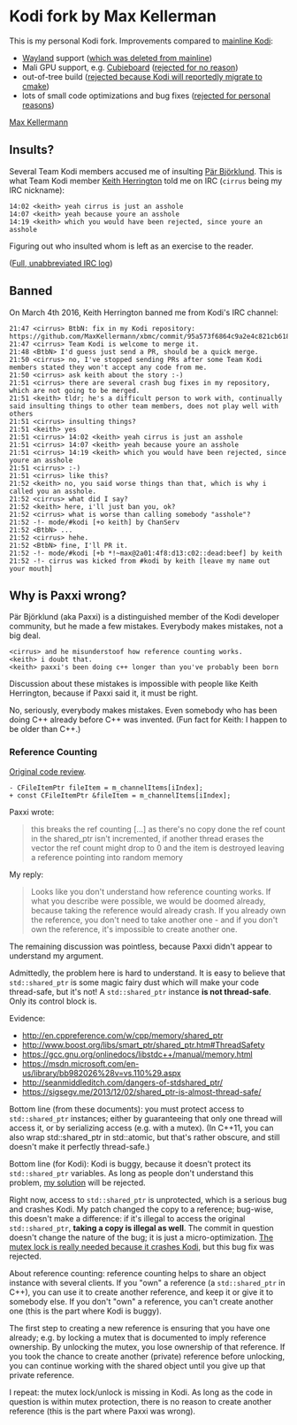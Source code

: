 # Kodi fork by Max Kellerman

This is my personal Kodi fork.  Improvements compared to
[mainline Kodi](https://github.com/xbmc/xbmc):

- [Wayland](http://wayland.freedesktop.org/) support
  ([which was deleted from mainline](https://github.com/xbmc/xbmc/pull/8980#issuecomment-177113249))
- Mali GPU support, e.g. [Cubieboard](http://cubieboard.org/)
  ([rejected for no reason](https://github.com/xbmc/xbmc/pull/6268))
- out-of-tree build
  ([rejected because Kodi will reportedly migrate to cmake](https://github.com/xbmc/xbmc/pull/7059))
- lots of small code optimizations and bug fixes
  ([rejected for personal reasons](https://github.com/xbmc/xbmc/pull/8868))

[Max Kellermann](http://max.kellermann.name/)

## Insults?

Several Team Kodi members accused me of insulting
[Pär Björklund](https://github.com/Paxxi).  This is what Team Kodi member
[Keith Herrington](http://kodi.wiki/view/User:Keith) told me on IRC
(`cirrus` being my IRC nickname):

    14:02 <keith> yeah cirrus is just an asshole
    14:07 <keith> yeah because youre an asshole
    14:19 <keith> which you would have been rejected, since youre an asshole

Figuring out who insulted whom is left as an exercise to the reader.

([Full, unabbreviated IRC log](http://max.kellermann.name/download/kodi/irc/keith_asshole.txt))

## Banned

On March 4th 2016, Keith Herrington banned me from Kodi's IRC channel:

    21:47 <cirrus> BtbN: fix in my Kodi repository: https://github.com/MaxKellermann/xbmc/commit/95a573f6864c9a2e4c821cb618edd9854e7155ff
    21:47 <cirrus> Team Kodi is welcome to merge it.
    21:48 <BtbN> I'd guess just send a PR, should be a quick merge.
    21:50 <cirrus> no, I've stopped sending PRs after some Team Kodi members stated they won't accept any code from me.
    21:50 <cirrus> ask keith about the story :-)
    21:51 <cirrus> there are several crash bug fixes in my repository, which are not going to be merged.
    21:51 <keith> tldr; he's a difficult person to work with, continually said insulting things to other team members, does not play well with others
    21:51 <cirrus> insulting things?
    21:51 <keith> yes
    21:51 <cirrus> 14:02 <keith> yeah cirrus is just an asshole
    21:51 <cirrus> 14:07 <keith> yeah because youre an asshole
    21:51 <cirrus> 14:19 <keith> which you would have been rejected, since youre an asshole
    21:51 <cirrus> :-)
    21:51 <cirrus> like this?
    21:52 <keith> no, you said worse things than that, which is why i called you an asshole.
    21:52 <cirrus> what did I say?
    21:52 <keith> here, i'll just ban you, ok?
    21:52 <cirrus> what is worse than calling somebody "asshole"?
    21:52 -!- mode/#kodi [+o keith] by ChanServ
    21:52 <BtbN> ...
    21:52 <cirrus> hehe.
    21:52 <BtbN> fine, I'll PR it.
    21:52 -!- mode/#kodi [+b *!~max@2a01:4f8:d13:c02::dead:beef] by keith
    21:52 -!- cirrus was kicked from #kodi by keith [leave my name out your mouth]

## Why is Paxxi wrong?

Pär Björklund (aka Paxxi) is a distinguished member of the Kodi
developer community, but he made a few mistakes.  Everybody makes
mistakes, not a big deal.

    <cirrus> and he misunderstoof how reference counting works.
    <keith> i doubt that.
    <keith> paxxi's been doing c++ longer than you've probably been born

Discussion about these mistakes is impossible with people like Keith
Herrington, because if Paxxi said it, it must be right.

No, seriously, everybody makes mistakes.  Even somebody who has been
doing C++ already before C++ was invented.  (Fun fact for Keith: I
happen to be older than C++.)

### Reference Counting

[Original code review](https://github.com/xbmc/xbmc/pull/8868#discussion-diff-49933756).

    - CFileItemPtr fileItem = m_channelItems[iIndex];
    + const CFileItemPtr &fileItem = m_channelItems[iIndex];

Paxxi wrote:

> this breaks the ref counting [...] as there's no copy done the ref
> count in the shared_ptr isn't incremented, if another thread erases
> the vector the ref count might drop to 0 and the item is destroyed
> leaving a reference pointing into random memory

My reply:

> Looks like you don't understand how reference counting works. If
> what you describe were possible, we would be doomed already, because
> taking the reference would already crash.  If you already own the
> reference, you don't need to take another one - and if you don't own
> the reference, it's impossible to create another one.

The remaining discussion was pointless, because Paxxi didn't appear to
understand my argument.

Admittedly, the problem here is hard to understand.  It is easy to
believe that `std::shared_ptr` is some magic fairy dust which will
make your code thread-safe, but it's not!  A `std::shared_ptr`
instance **is not thread-safe**.  Only its control block is.

Evidence:

- http://en.cppreference.com/w/cpp/memory/shared_ptr
- http://www.boost.org/libs/smart_ptr/shared_ptr.htm#ThreadSafety
- https://gcc.gnu.org/onlinedocs/libstdc++/manual/memory.html
- https://msdn.microsoft.com/en-us/library/bb982026%28v=vs.110%29.aspx
- http://seanmiddleditch.com/dangers-of-stdshared_ptr/
- https://sigsegv.me/2013/12/02/shared_ptr-is-almost-thread-safe/

Bottom line (from these documents): you must protect access to
`std::shared_ptr` instances; either by guaranteeing that only one
thread will access it, or by serializing access (e.g. with a mutex).
(In C++11, you can also wrap std::shared_ptr in std::atomic, but
that's rather obscure, and still doesn't make it perfectly
thread-safe.)

Bottom line (for Kodi): Kodi is buggy, because it doesn't protect its
`std::shared_ptr` variables.  As long as people don't understand this
problem,
[my solution](https://github.com/MaxKellermann/xbmc/commit/93990e59ca41c8c4fb67443227ca37f4a14befa1)
will be rejected.

Right now, access to `std::shared_ptr` is unprotected, which is a
serious bug and crashes Kodi.  My patch changed the copy to a
reference; bug-wise, this doesn't make a difference: if it's illegal
to access the original `std::shared_ptr`, **taking a copy is illegal
as well**.  The commit in question doesn't change the nature of the
bug; it is just a micro-optimization.
[The mutex lock is really needed because it crashes Kodi](https://github.com/MaxKellermann/xbmc/commit/93990e59ca41c8c4fb67443227ca37f4a14befa1),
but this bug fix was rejected.

About reference counting: reference counting helps to share an object
instance with several clients.  If you "own" a reference (a
`std::shared_ptr` in C++), you can use it to create another reference,
and keep it or give it to somebody else.  If you don't "own" a
reference, you can't create another one (this is the part where Kodi
is buggy).

The first step to creating a new reference is ensuring that you have
one already; e.g. by locking a mutex that is documented to imply
reference ownership.  By unlocking the mutex, you lose ownership of
that reference.  If you took the chance to create another (private)
reference before unlocking, you can continue working with the shared
object until you give up that private reference.

I repeat: the mutex lock/unlock is missing in Kodi.  As long as the
code in question is within mutex protection, there is no reason to
create another reference (this is the part where Paxxi was wrong).
